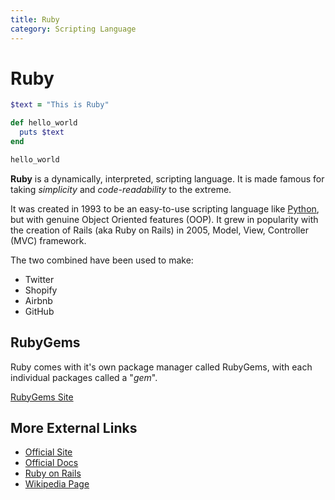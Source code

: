 ```yaml
---
title: Ruby
category: Scripting Language
---
```


# Ruby
```ruby
$text = "This is Ruby"

def hello_world
  puts $text
end

hello_world
```
**Ruby** is a dynamically, interpreted, scripting language. It is made famous 
for taking *simplicity* and *code-readability* to the extreme. 

It was created in 1993 to be an easy-to-use scripting language like 
[Python](/on/python), but with genuine Object Oriented features (OOP). It 
grew in popularity with the creation of Rails (aka Ruby on Rails) in 2005, 
Model, View, Controller (MVC) framework. 

The two combined have been used to make:
- Twitter
- Shopify
- Airbnb
- GitHub

## RubyGems
Ruby comes with it's own package manager called RubyGems, with each individual 
packages called a "*gem*".

[RubyGems Site](https://rubygems.org/)

## More External Links
- [Official Site](https://www.ruby-lang.org/en/)
- [Official Docs](https://www.ruby-lang.org/en/documentation/)
- [Ruby on Rails](https://rubyonrails.org/)
- [Wikipedia Page](https://en.wikipedia.org/wiki/Ruby_(programming_language))
